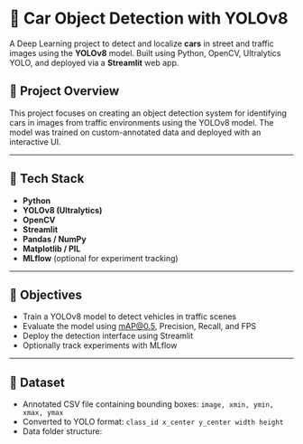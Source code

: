 # 🚗 Car Object Detection with YOLOv8

A Deep Learning project to detect and localize **cars** in street and traffic images using the **YOLOv8** model. Built using Python, OpenCV, Ultralytics YOLO, and deployed via a **Streamlit** web app.

## 📌 Project Overview
This project focuses on creating an object detection system for identifying cars in images from traffic environments using the YOLOv8 model. The model was trained on custom-annotated data and deployed with an interactive UI.

---

## 🚀 Tech Stack
- **Python**
- **YOLOv8 (Ultralytics)**
- **OpenCV**
- **Streamlit**
- **Pandas / NumPy**
- **Matplotlib / PIL**
- **MLflow** (optional for experiment tracking)

---

## 🎯 Objectives
- Train a YOLOv8 model to detect vehicles in traffic scenes
- Evaluate the model using mAP@0.5, Precision, Recall, and FPS
- Deploy the detection interface using Streamlit
- Optionally track experiments with MLflow

---

## 📁 Dataset
- Annotated CSV file containing bounding boxes: `image, xmin, ymin, xmax, ymax`
- Converted to YOLO format: `class_id x_center y_center width height`
- Data folder structure:
